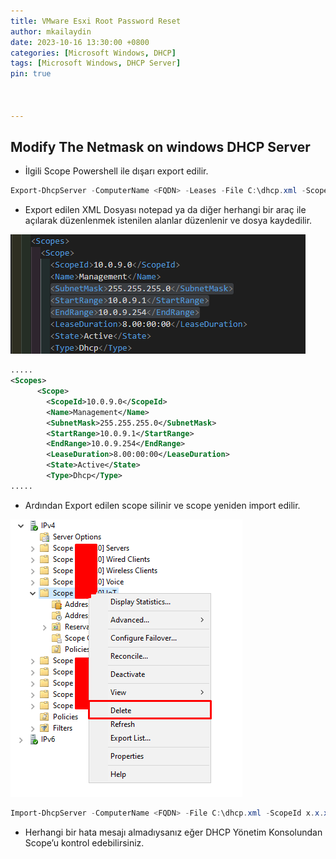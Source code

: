 ```yaml
---
title: VMware Esxi Root Password Reset
author: mkailaydin
date: 2023-10-16 13:30:00 +0800
categories: [Microsoft Windows, DHCP]
tags: [Microsoft Windows, DHCP Server]
pin: true



---
```


## Modify The Netmask on windows DHCP Server

- İlgili Scope Powershell ile dışarı export edilir.

```powershell
Export-DhcpServer -ComputerName <FQDN> -Leases -File C:\dhcp.xml -ScopeId x.x.x.x -Verbose
```

- Export edilen XML Dosyası notepad ya da diğer herhangi bir araç ile açılarak düzenlenmek istenilen alanlar düzenlenir ve dosya kaydedilir.

 ![Desktop View](/assets/img/2023-10-16-modify-the-netmask-on-windows-dhcp-server/export-file-review.png)

```xml
.....
<Scopes>
      <Scope>
        <ScopeId>10.0.9.0</ScopeId>
        <Name>Management</Name>
        <SubnetMask>255.255.255.0</SubnetMask>
        <StartRange>10.0.9.1</StartRange>
        <EndRange>10.0.9.254</EndRange>
        <LeaseDuration>8.00:00:00</LeaseDuration>
        <State>Active</State>
        <Type>Dhcp</Type>
.....
```

- Ardından Export edilen scope silinir ve scope yeniden import edilir.

 ![Desktop View](/assets/img/2023-10-16-modify-the-netmask-on-windows-dhcp-server/delete-scope.png)

```powershell
Import-DhcpServer -ComputerName <FQDN> -File C:\dhcp.xml -ScopeId x.x.x.x -Leases -Verbose -BackupPath C:\dhcp_backup
```

- Herhangi bir hata mesajı almadıysanız eğer DHCP Yönetim Konsolundan Scope’u kontrol edebilirsiniz.